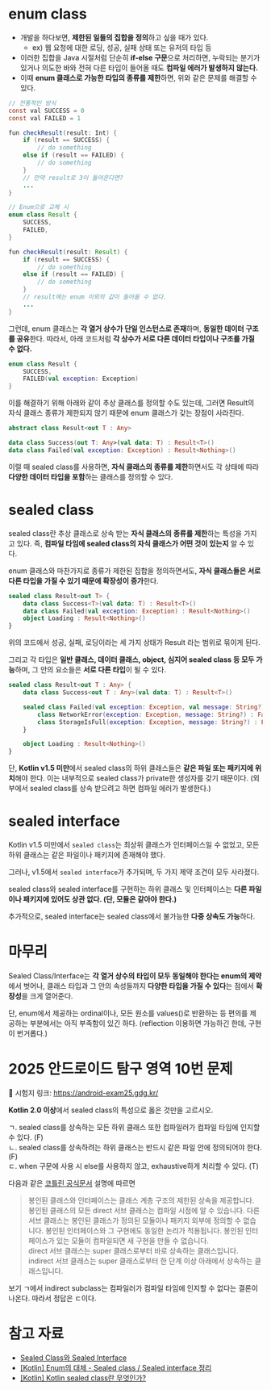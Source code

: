 # enum class

- 개발을 하다보면, **제한된 일들의 집합을 정의**하고 싶을 때가 있다.
  - ex) 웹 요청에 대한 로딩, 성공, 실패 상태 또는 유저의 타입 등
- 이러한 집합을 Java 시절처럼 단순히 **if-else 구문**으로 처리하면, 누락되는 분기가 있거나 의도한 바와 전혀 다른 타입이 들어올 때도 **컴파일 에러가 발생하지 않는다.**
- 이때 **enum 클래스로 가능한 타입의 종류를 제한**하면, 위와 같은 문제를 해결할 수 있다.

```java
// 전통적인 방식
const val SUCCESS = 0
const val FAILED = 1

fun checkResult(result: Int) {
    if (result == SUCCESS) {
        // do something
    else if (result == FAILED) {
        // do something
    }
    // 만약 result로 3이 들어온다면?
    ...
}

// Enum으로 교체 시
enum class Result {
    SUCCESS,
    FAILED,
}

fun checkResult(result: Result) {
    if (result == SUCCESS) {
        // do something
    else if (result == FAILED) {
        // do something
    }
    // result에는 enum 이외의 값이 들어올 수 없다.
    ...
}
```

그런데, enum 클래스는 **각 열거 상수가 단일 인스턴스로 존재**하며, **동일한 데이터 구조를 공유**한다. 따라서, 아래 코드처럼 **각 상수가 서로 다른 데이터 타입이나 구조를 가질 수 없다.** 

```kotlin
enum class Result {
    SUCCESS,
    FAILED(val exception: Exception)
}
```

이를 해결하기 위해 아래와 같이 추상 클래스를 정의할 수도 있는데, 그러면 Result의 자식 클래스 종류가 제한되지 않기 때문에 enum 클래스가 갖는 장점이 사라진다. 

```kotlin
abstract class Result<out T : Any>

data class Success(out T: Any>(val data: T) : Result<T>()
data class Failed(val exception: Exception) : Result<Nothing>()
```

이럴 때 sealed class를 사용하면, **자식 클래스의 종류를 제한**하면서도 각 상태에 따라 **다양한 데이터 타입을 포함**하는 클래스를 정의할 수 있다. 

# sealed class

sealed class란 추상 클래스로 상속 받는 **자식 클래스의 종류를 제한**하는 특성을 가지고 있다. 즉, **컴파일 타임에 sealed class의 자식 클래스가 어떤 것이 있는지** 알 수 있다. 

enum 클래스와 마찬가지로 종류가 제한된 집합을 정의하면서도, **자식 클래스들은 서로 다른 타입을 가질 수 있기 때문에 확장성이 증가**한다.

```kotlin
sealed class Result<out T> {
    data class Success<T>(val data: T) : Result<T>()
    data class Failed(val exception: Exception) : Result<Nothing>()
    object Loading : Result<Nothing>()
}
```

위의 코드에서 성공, 실패, 로딩이라는 세 가지 상태가 Result 라는 범위로 묶이게 된다. 

그리고 각 타입은 **일반 클래스, 데이터 클래스, object, 심지어 sealed class 등 모두 가능**하며, 그 안의 요소들은 **서로 다른 타입**이 될 수 있다. 

```kotlin
sealed class Result<out T : Any> {
    data class Success<out T : Any>(val data: T) : Result<T>()

    sealed class Failed(val exception: Exception, val message: String?) : Result<Nothing>() {
        class NetworkError(exception: Exception, message: String?) : Failed(exception,message)
        class StorageIsFull(exception: Exception, message: String?) : Failed(exception, message)
    }

    object Loading : Result<Nothing>()
}
```

단, **Kotlin v1.5 미만**에서 sealed class의 하위 클래스들은 **같은 파일 또는 패키지에 위치**해야 한다. 이는 내부적으로 sealed class가 private한 생성자를 갖기 때문이다. (외부에서 sealed class를 상속 받으려고 하면 컴파일 에러가 발생한다.) 

# sealed interface

Kotlin v1.5 미만에서 `sealed class`는 최상위 클래스가 인터페이스일 수 없었고, 모든 하위 클래스는 같은 파일이나 패키지에 존재해야 했다. 

그러나, v1.5에서 `sealed interface`가 추가되며, 두 가지 제약 조건이 모두 사라졌다. 

sealed class와 sealed interface를 구현하는 하위 클래스 및 인터페이스는 **다른 파일이나 패키지에 있어도 상관 없다. (단, 모듈은 같아야 한다.)** 

추가적으로, sealed interface는 sealed class에서 불가능한 **다중 상속도 가능**하다. 

# 마무리

Sealed Class/Interface는 **각 열거 상수의 타입이 모두 동일해야 한다는 enum의 제약**에서 벗어나, 클래스 타입과 그 안의 속성들까지 **다양한 타입을 가질 수 있다**는 점에서 **확장성**을 크게 열어준다.

단, enum에서 제공하는 ordinal이나, 모든 원소를 values()로 반환하는 등 편의를 제공하는 부분에서는 아직 부족함이 있긴 하다. (reflection 이용하면 가능하긴 한데, 구현이 번거롭다.) 

# 2025 안드로이드 탐구 영역 10번 문제 

📌 시험지 링크: https://android-exam25.gdg.kr/

**Kotlin 2.0 이상**에서 sealed class의 특성으로 옳은 것만을 고르시오. 

ㄱ. sealed class를 상속하는 모든 하위 클래스 또한 컴파일러가 컴파일 타임에 인지할 수 있다. (F)<br>
ㄴ. sealed class를 상속하려는 하위 클래스는 반드시 같은 파일 안에 정의되어야 한다. (F)<br>
ㄷ. when 구문에 사용 시 else를 사용하지 않고, exhaustive하게 처리할 수 있다. (T)<br>

다음과 같은 [코틀린 공식문서](https://kotlinlang.org/docs/sealed-classes.html) 설명에 따르면 

>봉인된 클래스와 인터페이스는 클래스 계층 구조의 제한된 상속을 제공합니다. 봉인된 클래스의 모든 direct 서브 클래스는 컴파일 시점에 알 수 있습니다. 다른 서브 클래스는 봉인된 클래스가 정의된 모듈이나 패키지 외부에 정의할 수 없습니다. 봉인된 인터페이스와 그 구현에도 동일한 논리가 적용됩니다. 봉인된 인터페이스가 있는 모듈이 컴파일되면 새 구현을 만들 수 없습니다.<br>
direct 서브 클래스는 super 클래스로부터 바로 상속하는 클래스입니다. indirect 서브 클래스는 super 클래스로부터 한 단계 이상 아래에서 상속하는 클래스입니다. 

보기 ㄱ에서 indirect subclass는 컴파일러가 컴파일 타임에 인지할 수 없다는 결론이 나온다. 따라서 정답은 ㄷ이다. 

# 참고 자료

- [Sealed Class와 Sealed Interface](https://medium.com/hongbeomi-dev/sealed-class와-sealed-interface-db1fff634860)
- [[Kotlin] Enum의 대체 - Sealed class / Sealed interface 정리](https://tourspace.tistory.com/467)
- [[Kotlin] Kotlin sealed class란 무엇인가?](https://kotlinworld.com/165#class%EB%25A-%25-C%25--%EC%25--%25--%EC%25--%25-D%25--%EB%25B-%25-B%EA%25B-%25B-)

